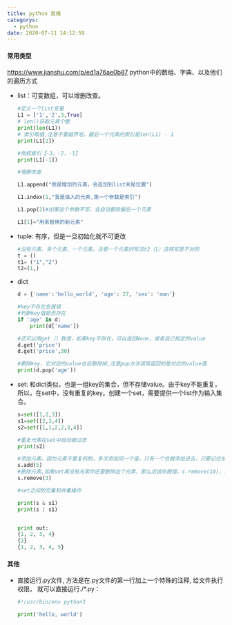```yaml
---
title: python 常用
categorys:
  - python
date: 2020-07-11 14:12:59
---
```


#### 常用类型

https://www.jianshu.com/p/ed1a76ae0b87  python中的数组、字典、以及他们的遍历方式

* list：可变数组，可以增删改查。

  ```python
  #定义一个list变量
  L1 = ['1','2',3,True]
  # len()获取元素个数
  print(len(L1))
  # 索引取值,注意不要越界哈，最后一个元素的索引是len(L1) - 1
  print(L1[2])
  
  #倒叙索引【-3，-2，-1】
  print(L1[-1])
  
  #增删改查
  
  L1.append("我是增加的元素，会追加到list末尾位置")
  
  L1.index(1,"我是插入的元素,第一个参数是索引")
  
  L1.pop(2)#如果这个参数不写，会自动删除最后一个元素
  
  L1[1]="用来替换的新元素"
  ```

  

* tuple: 有序，但是一旦初始化就不可更改

  ```python
  #没有元素、多个元素、一个元素，注意一个元素的写法t2（1）这样写是不对的
  t = ()
  t1= ("1","2")
  t2=(1,)
  ```

  

* dict

  ```python
  d = {'name':'hello_world', 'age': 27, 'sex': 'man'}
  
  #key不存在会报错
  #判断key值是否存在
  if 'age' in d:
      print(d['name'])
  
  #还可以用get（）取值，如果key不存在，可以返回None，或者自己指定的value
  d.get('price')
  d.get('price',30)
  
  #删除key，它对应的value也会删除掉,注意pop方法调用返回的是对应的value值
  print(d.pop('age'))
  ```

  

* set: 和dict类似，也是一组key的集合，但不存储value。由于key不能重复，所以，在set中，没有重复的key。创建一个set，需要提供一个list作为输入集合。

  ```python
  s=set([1,2,3])
  s1=set([2,3,4])
  s2=set([1,1,2,2,3,4])
  
  #重复元素在set中自动被过滤
  print(s2)
  
  #添加元素，因为元素不重复机制，多次添加同一个值，只有一个会被添加进去，只要记住他元素不重复这个规则就好
  s.add(5)
  #删除元素,如果set离没有元素你还要删除这个元素，那么活该你报错。s.remove(10)，这就是错误的示范
  s.remove(3)
  
  #set之间的交集和并集操作
  
  print(s & s1)
  print(s | s1)
  
  
  print out:
  {1, 2, 3, 4}
  {2}
  {1, 2, 3, 4, 5}
  ```

  

#### 其他

* 直接运行.py文件, 方法是在.py文件的第一行加上一个特殊的注释, 给文件执行权限， 就可以直接运行./*.py：

  ```python
  #!/usr/bin/env python3
  
  print('hello, world')
  ```

  

